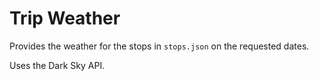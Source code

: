 # Trip Weather

Provides the weather for the stops in `stops.json` on the requested dates.

Uses the Dark Sky API.
